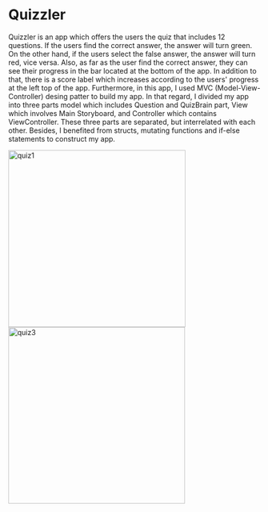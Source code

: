 # Quizzler
Quizzler is an app which offers the users the quiz that includes 12 questions. If the users find the correct answer, the answer will turn green. On the other hand, if the users select the false answer, the answer will turn red, vice versa. Also, as far as the user find the correct answer, they can see their progress in the bar located at the bottom of the app. In addition to that, there is a score label which increases according to the users' progress at the left top of the app. Furthermore, in this app, I used MVC (Model-View-Controller) desing patter to build my app. In that regard, I divided my app into three parts model which includes Question and QuizBrain part, View which involves Main Storyboard, and Controller which contains ViewController. These three parts are separated, but interrelated with each other. Besides, I benefited from structs, mutating functions and if-else statements to construct my app.

<img width="354" alt="quiz1" src="https://user-images.githubusercontent.com/92036779/187265424-794dfce3-f491-4701-a321-f62b3c072220.png">


<img width="353" alt="quiz3" src="https://user-images.githubusercontent.com/92036779/187265510-cce8acec-138f-490a-880a-eaaf18472a35.png">

